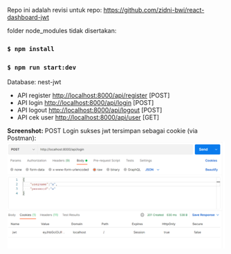 Repo ini adalah revisi untuk repo: https://github.com/zidni-bwi/react-dashboard-jwt 

folder node_modules tidak disertakan:

### `$ npm install`
### `$ npm run start:dev`

Database: nest-jwt

- API register [http://localhost:8000/api/register](http://localhost:8000/api/register) [POST]
- API login [http://localhost:8000/api/login](http://localhost:8000/api/login) [POST]
- API logout [http://localhost:8000/api/logout](http://localhost:8000/api/logout) [POST]
- API cek user [http://localhost:8000/api/user](http://localhost:8000/api/user) [GET]

**Screenshot:**
POST Login sukses jwt tersimpan sebagai cookie (via Postman):
![alt tag](https://github.com/zidni-bwi/nest-jwt-mongodb/blob/main/Screenshot_12.png)
